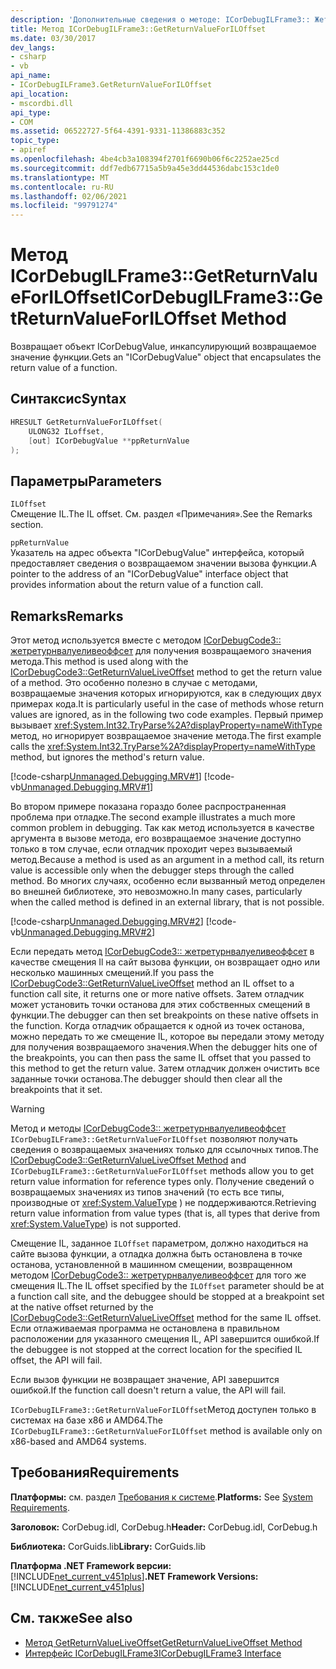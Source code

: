 ```yaml
---
description: 'Дополнительные сведения о методе: ICorDebugILFrame3:: Жетретурнвалуефорилоффсет'
title: Метод ICorDebugILFrame3::GetReturnValueForILOffset
ms.date: 03/30/2017
dev_langs:
- csharp
- vb
api_name:
- ICorDebugILFrame3.GetReturnValueForILOffset
api_location:
- mscordbi.dll
api_type:
- COM
ms.assetid: 06522727-5f64-4391-9331-11386883c352
topic_type:
- apiref
ms.openlocfilehash: 4be4cb3a108394f2701f6690b06f6c2252ae25cd
ms.sourcegitcommit: ddf7edb67715a5b9a45e3dd44536dabc153c1de0
ms.translationtype: MT
ms.contentlocale: ru-RU
ms.lasthandoff: 02/06/2021
ms.locfileid: "99791274"
---
```

# <a name="icordebugilframe3getreturnvalueforiloffset-method"></a><span data-ttu-id="aae07-103">Метод ICorDebugILFrame3::GetReturnValueForILOffset</span><span class="sxs-lookup"><span data-stu-id="aae07-103">ICorDebugILFrame3::GetReturnValueForILOffset Method</span></span>

<span data-ttu-id="aae07-104">Возвращает объект ICorDebugValue, инкапсулирующий возвращаемое значение функции.</span><span class="sxs-lookup"><span data-stu-id="aae07-104">Gets an "ICorDebugValue" object that encapsulates the return value of a function.</span></span>  
  
## <a name="syntax"></a><span data-ttu-id="aae07-105">Синтаксис</span><span class="sxs-lookup"><span data-stu-id="aae07-105">Syntax</span></span>  
  
```cpp
HRESULT GetReturnValueForILOffset(  
    ULONG32 ILoffset,
    [out] ICorDebugValue **ppReturnValue  
);  
```  
  
## <a name="parameters"></a><span data-ttu-id="aae07-106">Параметры</span><span class="sxs-lookup"><span data-stu-id="aae07-106">Parameters</span></span>  

 `ILOffset`  
 <span data-ttu-id="aae07-107">Смещение IL.</span><span class="sxs-lookup"><span data-stu-id="aae07-107">The IL offset.</span></span> <span data-ttu-id="aae07-108">См. раздел «Примечания».</span><span class="sxs-lookup"><span data-stu-id="aae07-108">See the Remarks section.</span></span>  
  
 `ppReturnValue`  
 <span data-ttu-id="aae07-109">Указатель на адрес объекта "ICorDebugValue" интерфейса, который предоставляет сведения о возвращаемом значении вызова функции.</span><span class="sxs-lookup"><span data-stu-id="aae07-109">A pointer to the address of an "ICorDebugValue" interface object that provides information about the return value of a function call.</span></span>  
  
## <a name="remarks"></a><span data-ttu-id="aae07-110">Remarks</span><span class="sxs-lookup"><span data-stu-id="aae07-110">Remarks</span></span>  

 <span data-ttu-id="aae07-111">Этот метод используется вместе с методом [ICorDebugCode3:: жетретурнвалуеливеоффсет](icordebugcode3-getreturnvalueliveoffset-method.md) для получения возвращаемого значения метода.</span><span class="sxs-lookup"><span data-stu-id="aae07-111">This method is used along with the [ICorDebugCode3::GetReturnValueLiveOffset](icordebugcode3-getreturnvalueliveoffset-method.md) method to get the return value of a method.</span></span> <span data-ttu-id="aae07-112">Это особенно полезно в случае с методами, возвращаемые значения которых игнорируются, как в следующих двух примерах кода.</span><span class="sxs-lookup"><span data-stu-id="aae07-112">It is particularly useful in the case of methods whose return values are ignored, as in the following two code examples.</span></span> <span data-ttu-id="aae07-113">Первый пример вызывает <xref:System.Int32.TryParse%2A?displayProperty=nameWithType> метод, но игнорирует возвращаемое значение метода.</span><span class="sxs-lookup"><span data-stu-id="aae07-113">The first example calls the <xref:System.Int32.TryParse%2A?displayProperty=nameWithType> method, but ignores the method's return value.</span></span>  
  
 [!code-csharp[Unmanaged.Debugging.MRV#1](../../../../samples/snippets/csharp/VS_Snippets_CLR/unmanaged.debugging.mrv/cs/mrv1.cs#1)]
 [!code-vb[Unmanaged.Debugging.MRV#1](../../../../samples/snippets/visualbasic/VS_Snippets_CLR/unmanaged.debugging.mrv/vb/mrv1.vb#1)]  
  
 <span data-ttu-id="aae07-114">Во втором примере показана гораздо более распространенная проблема при отладке.</span><span class="sxs-lookup"><span data-stu-id="aae07-114">The second example illustrates a much more common problem in debugging.</span></span> <span data-ttu-id="aae07-115">Так как метод используется в качестве аргумента в вызове метода, его возвращаемое значение доступно только в том случае, если отладчик проходит через вызываемый метод.</span><span class="sxs-lookup"><span data-stu-id="aae07-115">Because a method is used as an argument in a method call, its return value is accessible only when the debugger steps through the called method.</span></span> <span data-ttu-id="aae07-116">Во многих случаях, особенно если вызванный метод определен во внешней библиотеке, это невозможно.</span><span class="sxs-lookup"><span data-stu-id="aae07-116">In many cases, particularly when the called method is defined in an external library, that is not possible.</span></span>  
  
 [!code-csharp[Unmanaged.Debugging.MRV#2](../../../../samples/snippets/csharp/VS_Snippets_CLR/unmanaged.debugging.mrv/cs/mrv2.cs#2)]
 [!code-vb[Unmanaged.Debugging.MRV#2](../../../../samples/snippets/visualbasic/VS_Snippets_CLR/unmanaged.debugging.mrv/vb/mrv2.vb#2)]  
  
 <span data-ttu-id="aae07-117">Если передать метод [ICorDebugCode3:: жетретурнвалуеливеоффсет](icordebugcode3-getreturnvalueliveoffset-method.md) в качестве смещения Il на сайт вызова функции, он возвращает одно или несколько машинных смещений.</span><span class="sxs-lookup"><span data-stu-id="aae07-117">If you pass the [ICorDebugCode3::GetReturnValueLiveOffset](icordebugcode3-getreturnvalueliveoffset-method.md) method an IL offset to a function call site, it returns one or more native offsets.</span></span> <span data-ttu-id="aae07-118">Затем отладчик может установить точки останова для этих собственных смещений в функции.</span><span class="sxs-lookup"><span data-stu-id="aae07-118">The debugger can then set breakpoints on these native offsets in the function.</span></span> <span data-ttu-id="aae07-119">Когда отладчик обращается к одной из точек останова, можно передать то же смещение IL, которое вы передали этому методу для получения возвращаемого значения.</span><span class="sxs-lookup"><span data-stu-id="aae07-119">When the debugger hits one of the breakpoints, you can then pass the same IL offset that you passed to this method to get the return value.</span></span> <span data-ttu-id="aae07-120">Затем отладчик должен очистить все заданные точки останова.</span><span class="sxs-lookup"><span data-stu-id="aae07-120">The debugger should then clear all the breakpoints that it set.</span></span>  
  
> [!WARNING]
> <span data-ttu-id="aae07-121">Метод и методы [ICorDebugCode3:: жетретурнвалуеливеоффсет](icordebugcode3-getreturnvalueliveoffset-method.md) `ICorDebugILFrame3::GetReturnValueForILOffset` позволяют получать сведения о возвращаемых значениях только для ссылочных типов.</span><span class="sxs-lookup"><span data-stu-id="aae07-121">The [ICorDebugCode3::GetReturnValueLiveOffset Method](icordebugcode3-getreturnvalueliveoffset-method.md) and `ICorDebugILFrame3::GetReturnValueForILOffset` methods allow you to get return value information for reference types only.</span></span> <span data-ttu-id="aae07-122">Получение сведений о возвращаемых значениях из типов значений (то есть все типы, производные от <xref:System.ValueType> ) не поддерживаются.</span><span class="sxs-lookup"><span data-stu-id="aae07-122">Retrieving return value information from value types (that is, all types that derive from <xref:System.ValueType>) is not supported.</span></span>  
  
 <span data-ttu-id="aae07-123">Смещение IL, заданное `ILOffset` параметром, должно находиться на сайте вызова функции, а отладка должна быть остановлена в точке останова, установленной в машинном смещении, возвращенном методом [ICorDebugCode3:: жетретурнвалуеливеоффсет](icordebugcode3-getreturnvalueliveoffset-method.md) для того же смещения IL.</span><span class="sxs-lookup"><span data-stu-id="aae07-123">The IL offset specified by the `ILOffset` parameter should be at a function call site, and the debuggee should be stopped at a breakpoint set at the native offset returned by the [ICorDebugCode3::GetReturnValueLiveOffset](icordebugcode3-getreturnvalueliveoffset-method.md) method for the same IL offset.</span></span> <span data-ttu-id="aae07-124">Если отлаживаемая программа не остановлена в правильном расположении для указанного смещения IL, API завершится ошибкой.</span><span class="sxs-lookup"><span data-stu-id="aae07-124">If the debuggee is not stopped at the correct location for the specified IL offset, the API will fail.</span></span>  
  
 <span data-ttu-id="aae07-125">Если вызов функции не возвращает значение, API завершится ошибкой.</span><span class="sxs-lookup"><span data-stu-id="aae07-125">If the function call doesn't return a value, the API will fail.</span></span>  
  
 <span data-ttu-id="aae07-126">`ICorDebugILFrame3::GetReturnValueForILOffset`Метод доступен только в системах на базе x86 и AMD64.</span><span class="sxs-lookup"><span data-stu-id="aae07-126">The `ICorDebugILFrame3::GetReturnValueForILOffset` method is available only on x86-based and AMD64 systems.</span></span>  
  
## <a name="requirements"></a><span data-ttu-id="aae07-127">Требования</span><span class="sxs-lookup"><span data-stu-id="aae07-127">Requirements</span></span>  

 <span data-ttu-id="aae07-128">**Платформы:** см. раздел [Требования к системе](../../get-started/system-requirements.md).</span><span class="sxs-lookup"><span data-stu-id="aae07-128">**Platforms:** See [System Requirements](../../get-started/system-requirements.md).</span></span>  
  
 <span data-ttu-id="aae07-129">**Заголовок:** CorDebug.idl, CorDebug.h</span><span class="sxs-lookup"><span data-stu-id="aae07-129">**Header:** CorDebug.idl, CorDebug.h</span></span>  
  
 <span data-ttu-id="aae07-130">**Библиотека:** CorGuids.lib</span><span class="sxs-lookup"><span data-stu-id="aae07-130">**Library:** CorGuids.lib</span></span>  
  
 <span data-ttu-id="aae07-131">**Платформа .NET Framework версии:**[!INCLUDE[net_current_v451plus](../../../../includes/net-current-v451plus-md.md)]</span><span class="sxs-lookup"><span data-stu-id="aae07-131">**.NET Framework Versions:** [!INCLUDE[net_current_v451plus](../../../../includes/net-current-v451plus-md.md)]</span></span>  
  
## <a name="see-also"></a><span data-ttu-id="aae07-132">См. также</span><span class="sxs-lookup"><span data-stu-id="aae07-132">See also</span></span>

- [<span data-ttu-id="aae07-133">Метод GetReturnValueLiveOffset</span><span class="sxs-lookup"><span data-stu-id="aae07-133">GetReturnValueLiveOffset Method</span></span>](icordebugcode3-getreturnvalueliveoffset-method.md)
- [<span data-ttu-id="aae07-134">Интерфейс ICorDebugILFrame3</span><span class="sxs-lookup"><span data-stu-id="aae07-134">ICorDebugILFrame3 Interface</span></span>](icordebugilframe3-interface.md)
